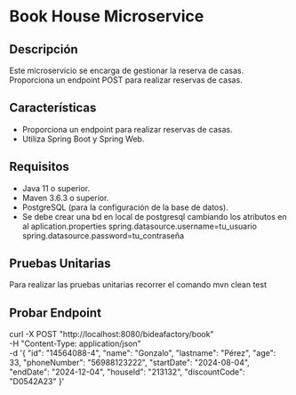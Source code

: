 # Book House Microservice

## Descripción
Este microservicio se encarga de gestionar la reserva de casas. Proporciona un endpoint POST para realizar reservas de casas.

## Características
- Proporciona un endpoint para realizar reservas de casas.
- Utiliza Spring Boot y Spring Web.

## Requisitos
- Java 11 o superior.
- Maven 3.6.3 o superior.
- PostgreSQL (para la configuración de la base de datos).
- Se debe crear una bd en local de postgresql cambiando los atributos en al aplication.properties
  spring.datasource.username=tu_usuario
  spring.datasource.password=tu_contraseña
  
## Pruebas Unitarias
Para realizar las pruebas unitarias recorrer el comando  mvn clean test

## Probar Endpoint 
curl -X POST "http://localhost:8080/bideafactory/book" \
-H "Content-Type: application/json" \
-d '{
  "id": "14564088-4",
  "name": "Gonzalo",
  "lastname": "Pérez",
  "age": 33,
  "phoneNumber": "56988123222",
  "startDate": "2024-08-04",
  "endDate": "2024-12-04",
  "houseId": "213132",
  "discountCode": "D0542A23"
}'
